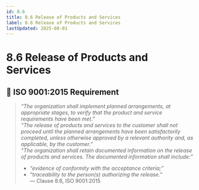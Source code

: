 ```yaml
---
id: 8.6
title: 8.6 Release of Products and Services
label: 8.6 Release of Products and Services
lastUpdated: 2025-08-01
---
```


# 8.6 Release of Products and Services

## 🧾 ISO 9001:2015 Requirement

> _“The organization shall implement planned arrangements, at appropriate stages, to verify that the product and service requirements have been met.”_  
> _“The release of products and services to the customer shall not proceed until the planned arrangements have been satisfactorily completed, unless otherwise approved by a relevant authority and, as applicable, by the customer.”_  
> _“The organization shall retain documented information on the release of products and services. The documented information shall include:”_  
> - _“evidence of conformity with the acceptance criteria;”_  
> - _“traceability to the person(s) authorizing the release.”_  
> — Clause 8.6, ISO 9001:2015
